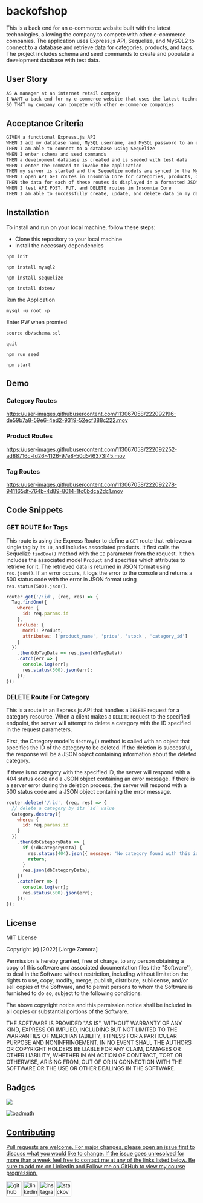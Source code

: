 # backofshop
This is a back end for an e-commerce website built with the latest technologies, allowing the company to compete with other e-commerce companies. The application uses Express.js API, Sequelize, and MySQL2 to connect to a database and retrieve data for categories, products, and tags. The project includes schema and seed commands to create and populate a development database with test data.
## User Story

```md
AS A manager at an internet retail company 
I WANT a back end for my e-commerce website that uses the latest technologies
SO THAT my company can compete with other e-commerce companies
```

## Acceptance Criteria

```md
GIVEN a functional Express.js API
WHEN I add my database name, MySQL username, and MySQL password to an environment variable file
THEN I am able to connect to a database using Sequelize
WHEN I enter schema and seed commands
THEN a development database is created and is seeded with test data
WHEN I enter the command to invoke the application
THEN my server is started and the Sequelize models are synced to the MySQL database
WHEN I open API GET routes in Insomnia Core for categories, products, or tags
THEN the data for each of these routes is displayed in a formatted JSON
WHEN I test API POST, PUT, and DELETE routes in Insomnia Core
THEN I am able to successfully create, update, and delete data in my database
```

## Installation

To install and run on your local machine, follow these steps:

- Clone this repository to your local machine
- Install the necessary dependencies

`npm init`

`npm install mysql2`

`npm install sequelize`

`npm install dotenv`

Run the Application

`mysql -u root -p`

Enter PW when promted

`source db/schema.sql`

`quit`

`npm run seed`
  
`npm start`

## Demo

### Category Routes


https://user-images.githubusercontent.com/113067058/222092196-de59b7a8-59e6-4ed2-9319-52ecf388c222.mov


### Product Routes


https://user-images.githubusercontent.com/113067058/222092252-ad88716c-fd26-4126-97e8-50d546373f45.mov


### Tag Routes


https://user-images.githubusercontent.com/113067058/222092278-941165df-764b-4d89-8014-1fc0bdca2dc1.mov


## Code Snippets

### GET ROUTE for Tags
This route is using the Express Router to define a `GET` route that retrieves a single tag by its `ID`, and includes associated products. It first calls the Sequelize `findOne()` method with the `ID` parameter from the request. It then includes the associated model `Product` and specifies which attributes to retrieve for it. The retrieved data is returned in JSON format using `res.json()`. If an error occurs, it logs the error to the console and returns a 500 status code with the error in JSON format using `res.status(500).json()`.

```js
router.get('/:id', (req, res) => {
  Tag.findOne({
    where: {
      id: req.params.id
    },
    include: {
      model: Product,
      attributes: ['product_name', 'price', 'stock', 'category_id']
    }
  })
    .then(dbTagData => res.json(dbTagData))
    .catch(err => {
      console.log(err);
      res.status(500).json(err);
    });
});

```

### DELETE Route For Category
This is a route in an Express.js API that handles a `DELETE` request for a category resource. When a client makes a `DELETE` request to the specified endpoint, the server will attempt to delete a category with the ID specified in the request parameters.

First, the Category model's `destroy()` method is called with an object that specifies the ID of the category to be deleted. If the deletion is successful, the response will be a JSON object containing information about the deleted category.

If there is no category with the specified ID, the server will respond with a 404 status code and a JSON object containing an error message. If there is a server error during the deletion process, the server will respond with a 500 status code and a JSON object containing the error message.




```js
router.delete('/:id', (req, res) => {
  // delete a category by its `id` value
  Category.destroy({
    where: {
      id: req.params.id
    }
  })
    .then(dbCategoryData => {
      if (!dbCategoryData) {
        res.status(404).json({ message: 'No category found with this id' });
        return;
      }
      res.json(dbCategoryData);
    })
    .catch(err => {
      console.log(err);
      res.status(500).json(err);
    });
});
```

## License

MIT License

Copyright (c) [2022] [Jorge Zamora]

Permission is hereby granted, free of charge, to any person obtaining a copy
of this software and associated documentation files (the "Software"), to deal
in the Software without restriction, including without limitation the rights
to use, copy, modify, merge, publish, distribute, sublicense, and/or sell
copies of the Software, and to permit persons to whom the Software is
furnished to do so, subject to the following conditions:

The above copyright notice and this permission notice shall be included in all
copies or substantial portions of the Software.

THE SOFTWARE IS PROVIDED "AS IS", WITHOUT WARRANTY OF ANY KIND, EXPRESS OR
IMPLIED, INCLUDING BUT NOT LIMITED TO THE WARRANTIES OF MERCHANTABILITY,
FITNESS FOR A PARTICULAR PURPOSE AND NONINFRINGEMENT. IN NO EVENT SHALL THE
AUTHORS OR COPYRIGHT HOLDERS BE LIABLE FOR ANY CLAIM, DAMAGES OR OTHER
LIABILITY, WHETHER IN AN ACTION OF CONTRACT, TORT OR OTHERWISE, ARISING FROM,
OUT OF OR IN CONNECTION WITH THE SOFTWARE OR THE USE OR OTHER DEALINGS IN THE
SOFTWARE.

## Badges

<a href=”https://www.linkedin.com/in/jorge-zamora-786945250/”>
<img src='https://img.shields.io/badge/LinkedIn-blue?style=flat&logo=linkedin&labelColor=blue'>

![badmath](https://img.shields.io/github/followers/jbxamora?label=JBXAMORA&logoColor=%23fd2423&style=social)

## Contributing

Pull requests are welcome. For major changes, please open an issue first to discuss what you would like to change. If the issue goes unresolved for more than a week feel free to contact me at any of the links listed below. Be sure to add me on LinkedIn and Follow me on GitHub to view my course progression. 

[<img src='https://cdn.jsdelivr.net/npm/simple-icons@3.0.1/icons/github.svg' alt='github' height='40'>](https://github.com/jbxamora) [<img src='https://cdn.jsdelivr.net/npm/simple-icons@3.0.1/icons/linkedin.svg' alt='linkedin' height='40'>](https://www.linkedin.com/in/jorge-zamora-786945250//) [<img src='https://cdn.jsdelivr.net/npm/simple-icons@3.0.1/icons/instagram.svg' alt='instagram' height='40'>](https://www.instagram.com/jbxamora/) [<img src='https://cdn.jsdelivr.net/npm/simple-icons@3.0.1/icons/stackoverflow.svg' alt='stackoverflow' height='40'>](https://stackoverflow.com/users/20023706/jbxamora)
